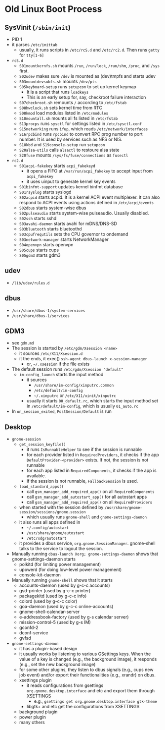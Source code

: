 Old Linux Boot Process
======================

## SysVinit (`/sbin/init`)

- PID 1
- it parses `/etc/inittab`
  - usually, it runs scripts in `/etc/rcS.d` and `/etc/rc2.d`.  Then runs
    `getty` for `tty[1-6]`
- `rcS.d`
  - `S01mountkernfs.sh` mounts `/run`, `/run/lock`, `/run/shm`, `/proc`, and
    `/sys` first.
  - `S02udev` makes sure `/dev` is mounted as (dev)tmpfs and starts udev
  - `S03mountdevsubfs.sh` mounts `/dev/pts`
  - `S05keyboard-setup` runs `setupcon` to set up kernel keymap
    - It is a script that runs `loadkeys`
    - This is an early setup for, say, checkroot failure interaction
  - `S07checkroot.sh` remounts `/` according to `/etc/fstab`
  - `S08hwclock.sh` sets kernel time from RTC
  - `S08kmod` load modules listed in `/etc/modules`
  - `S10mountall.sh` mounts all fs listed in `/etc/fstab`
  - `S13procps` runs `sysctl` for settings listed in `/etc/sysctl.conf`
  - `S15networking` runs `ifup`, which reads `/etc/network/interfaces`
  - `S16rpcbind` runs `rpcbind` to convert RPC prog number to port number.  It
    is used by services such as NFS or NIS.
  - `S18kbd` and `S19console-setup` run `setupcon`
  - `S20alsa-utils` calls `alsactl` to restoure alsa state
  - `S20fuse` mounts `/sys/fs/fuse/connections` as `fusectl`
- `rc2.d`
  - `S01acpi-fakekey` starts `acpi_fakekeyd`
    - it opens a FIFO at `/var/run/acpi_fakekey` to accept input from
      `acpi_fakekey`
    - it uses uinput to generate kernel key events
  - `S01binfmt-support` updates kernel binfmt database
  - `S01rsyslog` starts syslogd
  - `S02acpid` starts acpid.  It is a kernel ACPI event multiplexer.  It can
    also respond to ACPI events using actions defined in `/etc/acpi/events`
  - `S02dbus` starts system-wise dbus
  - `S02pulseaudio` starts system-wise pulseaudio.  Usually disabled.
  - `S02ssh` starts sshd
  - `S03avahi-daemon` starts avahi for mDNS/DNS-SD
  - `S03bluetooth` starts bluetoothd
  - `S03cpufrequtils` sets the CPU governor to ondemand
  - `S03network-manager` starts NetworkManager
  - `S04openvpn` starts openvpn
  - `S05cups` starts cups
  - `S05gdm3` starts gdm3

## udev

- `/lib/udev/rules.d`

## dbus

- `/usr/share/dbus-1/system-services`
- `/usr/share/dbus-1/services`

## GDM3

- see `gdm.md`
- The session is started by `/etc/gdm/Xsession <name>`
  - it sources `/etc/X11/Xsession.d`
  - it the ends, it exec() `ssh-agent dbus-launch x-session-manager`
    - or, `~/.xsession` if the file exists
- The default session runs `/etc/gdm/Xsession "default"`
  - `im-config_launch` starts the input method
    - it sources
      - `/usr/share/im-config/xinputrc.common`
      - `/etc/default/im-config`
      - `~/.xinputrc` or `/etc/X11/xinit/xinputrc`
    - usually it starts `00_default.rc`, which starts the input method set in
      `/etc/default/im-config`, which is usually `01_auto.rc`
- In `on_session_exited`, `PostSession/Default` is run

## Desktop

- `gnome-session`
  - `get_session_keyfile()`
    - it runs `IsRunnableHelper` to see if the session is runnable
    - for each provider listed in `RequiredProviders`, it checks if the
      app `DefaultProvider-<provider>` exists.  If not, the session is not
      runnable
    - for each app listed in `RequiredComponents`, it checks if the app is
      available.
    - if the session is not runnable, `FallbackSession` is used.
  - `load_standard_apps()`
    - call `gsm_manager_add_required_app()` on all `RequiredComponents`
    - call `gsm_manager_add_autostart_app()` for all autostart apps
    - call `gsm_manager_add_required_app()` on all `RequiredProviders`
  - when started with the session defined by `/usr/share/gnome-session/sessions/gnome.session`
    - which usually runs `gnome-shell` and `gnome-settings-daemon`
  - it also runs all apps defined in
    - `~/.config/autostart`
    - `/usr/share/gnome/autostart`
    - `/etc/xdg/autostart`
  - it provides a dbus service, `org.gnome.SessionManager`.  gnome-shell talks
    to the service to logout the session.
- Manually running `dbus-launch Xorg; gnome-settings-daemon` shows that
  gnome-settings-daemon starts
  - polkitd (for limiting power management)
  - upowerd (for doing low-level power management)
  - console-kit-daemon
- Manually running `gnome-shell` shows that it starts
  - accounts-daemon (used by g-c-c accounts)
  - gsd-printer (used by g-c-c printer)
  - packagekitd (used by g-c-c info)
  - colord (used by g-c-c color)
  - goa-daemon (used by g-c-c online-accounts)
  - gnome-shell-calendar-server
  - e-addressbook-factory (used by g-s calendar server)
  - mission-control-5 (used by g-s IM)
  - gconfd-2
  - dconf-service
  - gvfsd
- `gnome-settings-daemon`
  - it has a plugin-based design
  - it usually works by listening to various GSettings keys.  When the value
    of a key is changed (e.g., the background image), it responds (e.g., set
    the new background image)
  - for some other plugins, they listen to dbus signals (e.g., cups new job
    event) and/or export their functionalities (e.g., xrandr) on dbus.
  - xsettings plugin
    - it reads configurations from gsettings `org.gnome.desktop.interface` and
      etc and export them through XSETTINGS
      - e.g., `gsettings get org.gnome.desktop.interface gtk-theme`
    - libgtk+ and etc get the configurations from XSETTINGS
  - background plugin
  - power plugin
  - many others
